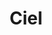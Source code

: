 ---
title: Ciel
date: 
draft: false

# descripcion
description : Aro de plata pasante

materials: Plata 925

color: Plateado

dimensions: 0,6cm

code: 01-20-0426

type: "Aros"

categories: []

price: $2.650,00

price_eftvo: $2.250,00

# Images
# first image will be shown in the product page
images:
  # - image: "images/path_to_image"
  # La ubicacion de las imagenes es imagenes/Aros/Aros.Solo Plata/01-20-0426-ciel
  - image: "./images/aros/solo_plata/01-20-0426-cuadrados-chicos_a.JPG"
  - image: "./images/aros/solo_plata/01-20-0426-cuadrados-chicos_b.JPG"
---
